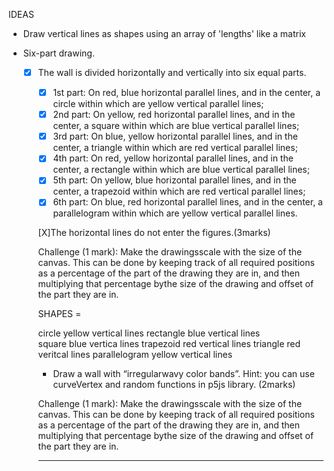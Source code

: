 IDEAS
- Draw vertical lines as shapes using an array of 'lengths' like a matrix


- Six-part  drawing.
  - [X] The  wall  is divided  horizontally  and  vertically  into  six  equal parts. 
    - [X] 1st part: On red, blue horizontal parallel lines, and in the center, a circle within  which  are  yellow  vertical  parallel  lines;
    - [X] 2nd  part:  On  yellow,  red horizontal  parallel  lines,  and  in  the  center,  a  square  within  which  are  blue vertical parallel lines;
    - [X] 3rd part: On blue, yellow horizontal parallel lines, and in the center, a triangle within which are red vertical parallel lines; 
    - [X] 4th part: On red, yellow horizontal parallel lines, and in the center, a rectangle within which are  blue  vertical  parallel  lines;
    - [X] 5th  part:  On  yellow,  blue  horizontal  parallel lines, and in the center, a trapezoid within which are red vertical parallel lines;
    - [X] 6th   part:   On   blue,   red   horizontal   parallel   lines,   and   in   the   center,   a parallelogram  within  which  are  yellow  vertical  parallel  lines. 
    
     [X]The  horizontal lines do not enter the figures.(3marks)
    
    Challenge (1 mark): Make the drawingsscale with the size of the canvas. This can be done by keeping track  of  all  required  positions  as  a  percentage  of  the  part  of  the  drawing  they  are  in,  and  then multiplying that percentage bythe size of the drawing and offset of the part they are in.

    SHAPES = 
    
      circle        yellow vertical lines        rectangle     blue vertical lines  
      square        blue vertica lines           trapezoid     red vertical lines
      triangle      red veritcal lines           parallelogram yellow vertical lines
   
      


    - Draw a wall with “irregularwavy color bands”. Hint: you can use curveVertex and random functions in p5js library. (2marks)
    
    
    Challenge (1 mark): Make the drawingsscale with the size of the canvas. This can be done by keeping track  of  all  required  positions  as  a  percentage  of  the  part  of  the  drawing  they  are  in,  and  then multiplying that percentage bythe size of the drawing and offset of the part they are in.


    ----

